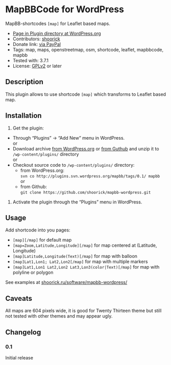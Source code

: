 MapBBCode for WordPress
=======================

MapBB-shortcodes `[map]` for Leaflet based maps.

* [Page in Plugin directory at WordPress.org](http://wordpress.org/plugins/mapbb/)
* Contributors: [shoorick](http://wordpress.org/support/profile/shoorick)
* Donate link: [via PayPal](https://www.paypal.com/cgi-bin/webscr?cmd=_donations&business=UYTK9PBGSMKWE&lc=RU&item_name=Alexander%20Sapozhnikov&currency_code=USD&bn=PP%2dDonationsBF%3abtn_donate_LG%2egif%3aNonHosted)
* Tags: map, maps, openstreetmap, osm, shortcode, leaflet, mapbbcode, mapbb
* Tested with: 3.7.1
* License: [GPLv2](http://www.gnu.org/licenses/gpl-2.0.html) or later

Description
-----------

This plugin allows to use shortcode `[map]` which transforms to Leaflet based map.

Installation
------------

1. Get the plugin:
  * Through “Plugins” → “Add New” menu in WordPress.   
    or
  * Download archive [from WordPress.org](http://downloads.wordpress.org/plugin/mapbb.zip) or [from Guthub](https://github.com/shoorick/mapbb-wordpress/archive/master.zip) and unzip it to `/wp-content/plugins/` directory   
    or
  * Checkout source code to `/wp-content/plugins/` directory:
     * from WordPress.org:   
       `svn co http://plugins.svn.wordpress.org/mapbb/tags/0.1/ mapbb`   
       or
     * from Github:   
       `git clone https://github.com/shoorick/mapbb-wordpress.git`
1. Activate the plugin through the “Plugins” menu in WordPress.

Usage
-----

Add shortcode into you pages:

* `[map][/map]` for default map
* `[map=Zoom,Latitude,Longitude][/map]` for map centered at (Latitude, Longitude)
* `[map]Latitude,Longitude(Text)[/map]` for map with balloon
* `[map]Lat1,Lon1; Lat2,Lon2[/map]` for map with multiple markers
* `[map]Lat1,Lon1 Lat2,Lon2 Lat3,Lon3(color|Text)[/map]` for map with polyline or polygon

See examples at [shoorick.ru/software/mapbb-wordpress/](http://shoorick.ru/software/mapbb-wordpress/)

Caveats
-------

All maps are 604 pixels wide, it is good for Twenty Thirteen theme but
still not tested with other themes and may appear ugly.

Changelog
---------

### 0.1

Initial release

